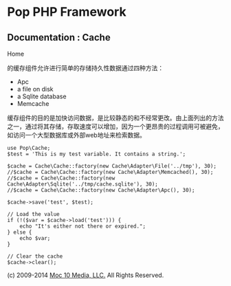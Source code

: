 Pop PHP Framework
=================

Documentation : Cache
---------------------

Home

的缓存组件允许进行简单的存储持久性数据通过四种方法：

-   Apc
-   a file on disk
-   a Sqlite database
-   Memcache

缓存组件的目的是加快访问数据，是比较静态的和不经常更改。由上面列出的方法之一，通过将其存储，存取速度可以增加，因为一个更昂贵的过程调用可被避免，如访问一个大型数据库或外部web地址来检索数据。

    use Pop\Cache;
    $test = 'This is my test variable. It contains a string.';

    $cache = Cache\Cache::factory(new Cache\Adapter\File('../tmp'), 30);
    //$cache = Cache\Cache::factory(new Cache\Adapter\Memcached(), 30);
    //$cache = Cache\Cache::factory(new Cache\Adapter\Sqlite('../tmp/cache.sqlite'), 30);
    //$cache = Cache\Cache::factory(new Cache\Adapter\Apc(), 30);

    $cache->save('test', $test);

    // Load the value
    if (!($var = $cache->load('test'))) {
        echo "It's either not there or expired.";
    } else {
        echo $var;
    }

    // Clear the cache
    $cache->clear();

\(c) 2009-2014 [Moc 10 Media, LLC.](http://www.moc10media.com) All
Rights Reserved.
